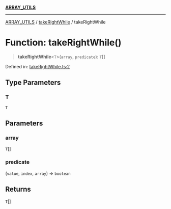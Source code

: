 [**ARRAY_UTILS**](../../README.md)

***

[ARRAY_UTILS](../../README.md) / [takeRightWhile](../README.md) / takeRightWhile

# Function: takeRightWhile()

> **takeRightWhile**\<`T`\>(`array`, `predicate`): `T`[]

Defined in: [takeRightWhile.ts:2](https://github.com/dailker/everyutil/blob/41b2b91e0d43fdbbea18f7ea0bcf4029dd413f41/src/array/takeRightWhile.ts#L2)

## Type Parameters

### T

`T`

## Parameters

### array

`T`[]

### predicate

(`value`, `index`, `array`) => `boolean`

## Returns

`T`[]

